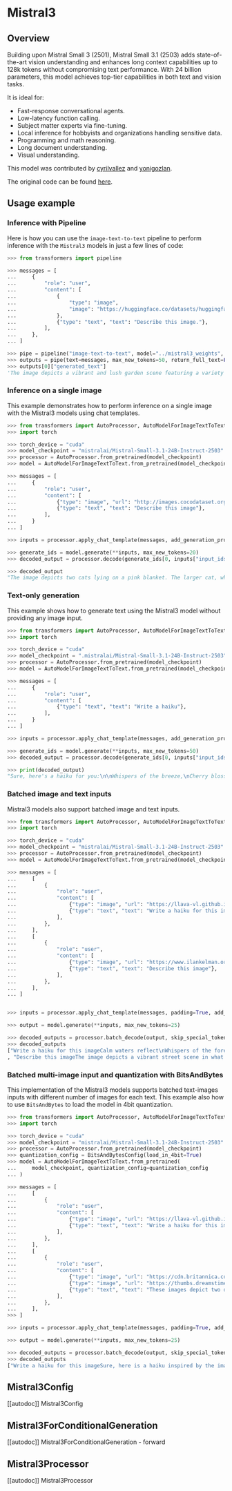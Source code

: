 <!--Copyright 2025 The HuggingFace Team. All rights reserved.

Licensed under the Apache License, Version 2.0 (the "License"); you may not use this file except in compliance with
the License. You may obtain a copy of the License at

http://www.apache.org/licenses/LICENSE-2.0

Unless required by applicable law or agreed to in writing, software distributed under the License is distributed on
an "AS IS" BASIS, WITHOUT WARRANTIES OR CONDITIONS OF ANY KIND, either express or implied. See the License for the
specific language governing permissions and limitations under the License.

⚠️ Note that this file is in Markdown but contain specific syntax for our doc-builder (similar to MDX) that may not be
rendered properly in your Markdown viewer.

-->

# Mistral3

## Overview

Building upon Mistral Small 3 (2501), Mistral Small 3.1 (2503) adds state-of-the-art vision understanding and enhances long context capabilities up to 128k tokens without compromising text performance. With 24 billion parameters, this model achieves top-tier capabilities in both text and vision tasks.

It is ideal for:
- Fast-response conversational agents.
- Low-latency function calling.
- Subject matter experts via fine-tuning.
- Local inference for hobbyists and organizations handling sensitive data.
- Programming and math reasoning.
- Long document understanding.
- Visual understanding.

This model was contributed by [cyrilvallez](https://huggingface.co/cyrilvallez) and [yonigozlan](https://huggingface.co/yonigozlan).

The original code can be found [here](https://github.com/mistralai/mistral-common).

## Usage example

### Inference with Pipeline

Here is how you can use the `image-text-to-text` pipeline to perform inference with the `Mistral3` models in just a few lines of code:
```python
>>> from transformers import pipeline

>>> messages = [
...     {
...         "role": "user",
...         "content": [
...             {
...                 "type": "image",
...                 "image": "https://huggingface.co/datasets/huggingface/documentation-images/resolve/main/bee.jpg",
...             },
...             {"type": "text", "text": "Describe this image."},
...         ],
...     },
... ]

>>> pipe = pipeline("image-text-to-text", model="../mistral3_weights", torch_dtype=torch.bfloat16)
>>> outputs = pipe(text=messages, max_new_tokens=50, return_full_text=False)
>>> outputs[0]["generated_text"]
'The image depicts a vibrant and lush garden scene featuring a variety of wildflowers and plants. The central focus is on a large, pinkish-purple flower, likely a Greater Celandine (Chelidonium majus), with a'
```
### Inference on a single image

This example demonstrates how to perform inference on a single image with the Mistral3 models using chat templates.

```python
>>> from transformers import AutoProcessor, AutoModelForImageTextToText
>>> import torch

>>> torch_device = "cuda"
>>> model_checkpoint = "mistralai/Mistral-Small-3.1-24B-Instruct-2503"
>>> processor = AutoProcessor.from_pretrained(model_checkpoint)
>>> model = AutoModelForImageTextToText.from_pretrained(model_checkpoint, device_map=torch_device, torch_dtype=torch.bfloat16)

>>> messages = [
...     {
...         "role": "user",
...         "content": [
...             {"type": "image", "url": "http://images.cocodataset.org/val2017/000000039769.jpg"},
...             {"type": "text", "text": "Describe this image"},
...         ],
...     }
... ]

>>> inputs = processor.apply_chat_template(messages, add_generation_prompt=True, tokenize=True, return_dict=True, return_tensors="pt").to(model.device, dtype=torch.bfloat16)

>>> generate_ids = model.generate(**inputs, max_new_tokens=20)
>>> decoded_output = processor.decode(generate_ids[0, inputs["input_ids"].shape[1] :], skip_special_tokens=True)

>>> decoded_output
"The image depicts two cats lying on a pink blanket. The larger cat, which appears to be an"...
```

### Text-only generation
This example shows how to generate text using the Mistral3 model without providing any image input.


```python
>>> from transformers import AutoProcessor, AutoModelForImageTextToText
>>> import torch

>>> torch_device = "cuda"
>>> model_checkpoint = ".mistralai/Mistral-Small-3.1-24B-Instruct-2503"
>>> processor = AutoProcessor.from_pretrained(model_checkpoint)
>>> model = AutoModelForImageTextToText.from_pretrained(model_checkpoint, device_map=torch_device, torch_dtype=torch.bfloat16)

>>> messages = [
...     {
...         "role": "user",
...         "content": [
...             {"type": "text", "text": "Write a haiku"},
...         ],
...     }
... ]

>>> inputs = processor.apply_chat_template(messages, add_generation_prompt=True, tokenize=True, return_dict=True, return_tensors="pt").to(torch_device, dtype=torch.bfloat16)

>>> generate_ids = model.generate(**inputs, max_new_tokens=50)
>>> decoded_output = processor.decode(generate_ids[0, inputs["input_ids"].shape[1] :], skip_special_tokens=True)

>>> print(decoded_output)
"Sure, here's a haiku for you:\n\nWhispers of the breeze,\nCherry blossoms softly fall,\nSpring's gentle embrace."
```

### Batched image and text inputs
Mistral3 models also support batched image and text inputs.

```python
>>> from transformers import AutoProcessor, AutoModelForImageTextToText
>>> import torch

>>> torch_device = "cuda"
>>> model_checkpoint = "mistralai/Mistral-Small-3.1-24B-Instruct-2503"
>>> processor = AutoProcessor.from_pretrained(model_checkpoint)
>>> model = AutoModelForImageTextToText.from_pretrained(model_checkpoint, device_map=torch_device, torch_dtype=torch.bfloat16)

>>> messages = [
...     [
...         {
...             "role": "user",
...             "content": [
...                 {"type": "image", "url": "https://llava-vl.github.io/static/images/view.jpg"},
...                 {"type": "text", "text": "Write a haiku for this image"},
...             ],
...         },
...     ],
...     [
...         {
...             "role": "user",
...             "content": [
...                 {"type": "image", "url": "https://www.ilankelman.org/stopsigns/australia.jpg"},
...                 {"type": "text", "text": "Describe this image"},
...             ],
...         },
...     ],
... ]


>>> inputs = processor.apply_chat_template(messages, padding=True, add_generation_prompt=True, tokenize=True, return_dict=True, return_tensors="pt").to(model.device, dtype=torch.bfloat16)

>>> output = model.generate(**inputs, max_new_tokens=25)

>>> decoded_outputs = processor.batch_decode(output, skip_special_tokens=True)
>>> decoded_outputs
["Write a haiku for this imageCalm waters reflect\nWhispers of the forest's breath\nPeace on wooden path"
, "Describe this imageThe image depicts a vibrant street scene in what appears to be a Chinatown district. The focal point is a traditional Chinese"]
```

### Batched multi-image input and quantization with BitsAndBytes
This implementation of the Mistral3 models supports batched text-images inputs with different number of images for each text.
This example also how to use `BitsAndBytes` to load the model in 4bit quantization.

```python
>>> from transformers import AutoProcessor, AutoModelForImageTextToText, BitsAndBytesConfig
>>> import torch

>>> torch_device = "cuda"
>>> model_checkpoint = "mistralai/Mistral-Small-3.1-24B-Instruct-2503"
>>> processor = AutoProcessor.from_pretrained(model_checkpoint)
>>> quantization_config = BitsAndBytesConfig(load_in_4bit=True)
>>> model = AutoModelForImageTextToText.from_pretrained(
...     model_checkpoint, quantization_config=quantization_config
... )

>>> messages = [
...     [
...         {
...             "role": "user",
...             "content": [
...                 {"type": "image", "url": "https://llava-vl.github.io/static/images/view.jpg"},
...                 {"type": "text", "text": "Write a haiku for this image"},
...             ],
...         },
...     ],
...     [
...         {
...             "role": "user",
...             "content": [
...                 {"type": "image", "url": "https://cdn.britannica.com/61/93061-050-99147DCE/Statue-of-Liberty-Island-New-York-Bay.jpg"},
...                 {"type": "image", "url": "https://thumbs.dreamstime.com/b/golden-gate-bridge-san-francisco-purple-flowers-california-echium-candicans-36805947.jpg"},
...                 {"type": "text", "text": "These images depict two different landmarks. Can you identify them?"},
...             ],
...         },
...     ],
>>> ]

>>> inputs = processor.apply_chat_template(messages, padding=True, add_generation_prompt=True, tokenize=True, return_dict=True, return_tensors="pt").to(model.device, dtype=torch.bfloat16)

>>> output = model.generate(**inputs, max_new_tokens=25)

>>> decoded_outputs = processor.batch_decode(output, skip_special_tokens=True)
>>> decoded_outputs
["Write a haiku for this imageSure, here is a haiku inspired by the image:\n\nCalm lake's wooden path\nSilent forest stands guard\n", "These images depict two different landmarks. Can you identify them?Certainly! The images depict two iconic landmarks:\n\n1. The first image shows the Statue of Liberty in New York City."]
```


## Mistral3Config

[[autodoc]] Mistral3Config


## Mistral3ForConditionalGeneration

[[autodoc]] Mistral3ForConditionalGeneration
    - forward

## Mistral3Processor

[[autodoc]] Mistral3Processor
